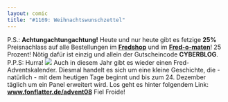```yaml
---
layout: comic
title: "#1169: Weihnachtswunschzettel"
---
```


P.S.: 
<strong>Achtungachtungachtung!</strong>
Heute und nur heute gibt es fetzige <strong>25%</strong> Preisnachlass auf alle Bestellungen im <a href="http://fredshop.spreadshirt.net/de/DE/Shop"><strong>Fredshop</strong></a> und im <a href="http://fred-o-mat.spreadshirt.net/de/DE/Shop"><strong>Fred-o-maten</strong></a>! 25 Prozent!
Nötig dafür ist einzig und allein der Gutscheincode
<strong>CYBERBLOG</strong>.
P.P.S:
Hurra!
<a href="http://www.fonflatter.de/advent08"><img src="http://www.fonflatter.de/adv08/kaefer.jpg"></a>
Auch in diesem Jahr gibt es wieder einen Fred-Adventskalender. Diesmal handelt es sich um eine kleine Geschichte, die - natürlich - mit dem heutigen Tage beginnt und bis zum 24. Dezember täglich um ein Panel erweitert wird. 
Los geht es hinter folgendem Link: 
<a href="http://www.fonflatter.de/advent08"><strong>www.fonflatter.de/advent08</strong></a>
Fiel Froide!
